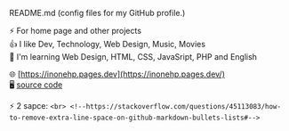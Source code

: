  README.md (config files for my GitHub profile.)  
 
⚡ For home page and other projects  
👍 I like Dev, Technology, Web Design, Music, Movies  
🌱 I'm learning Web Design, HTML, CSS, JavaSript, PHP and English

🌐 [https://inonehp.pages.dev](https://inonehp.pages.dev/)  
🖥️ [source code](https://github.com/inonehp/inonehp.github.io)  

⚡ 2 sapce: `<br> <!--https://stackoverflow.com/questions/45113083/how-to-remove-extra-line-space-on-github-markdown-bullets-lists#-->`

<!--
**inonehp/inonehp** is a ✨ _special_ ✨ repository because its `README.md` (this file) appears on your GitHub profile.

Here are some ideas to get you started:

- 🔭 I’m currently working on ...
- 🌱 I’m currently learning ...
- 👯 I’m looking to collaborate on ...
- 🤔 I’m looking for help with ...
- 💬 Ask me about ...
- 📫 How to reach me: ...
- 😄 Pronouns: ...
- ⚡ Fun fact: ...
-->


